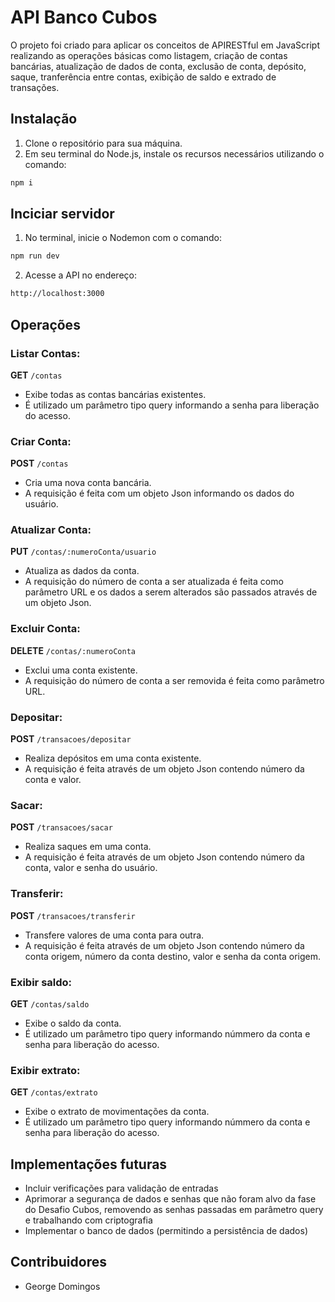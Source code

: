 # API Banco Cubos

O projeto foi criado para aplicar os conceitos de APIRESTful em JavaScript realizando as operações básicas como listagem, criação de contas bancárias, atualização de dados de conta, exclusão de conta, depósito, saque, tranferência entre contas, exibição de saldo e extrado de transações.




## Instalação

1. Clone o repositório para sua máquina.
2. Em seu terminal do Node.js, instale os recursos necessários utilizando o comando:

```sh
npm i
```

## Inciciar servidor

1. No terminal, inicie o Nodemon com o comando:

```sh
npm run dev
```
2. Acesse a API no endereço:
```sh
http://localhost:3000
```

## Operações

### Listar Contas:

**GET** `/contas`

- Exibe todas as contas bancárias existentes. 
- É utilizado um parâmetro tipo query informando a senha para liberação do acesso.

### Criar Conta:

**POST** `/contas`

- Cria uma nova conta bancária.
- A requisição é feita com um objeto Json informando os dados do usuário. 

### Atualizar Conta:

**PUT** `/contas/:numeroConta/usuario`

- Atualiza as dados da conta.
- A requisição do número de conta a ser atualizada é feita como parâmetro URL e os dados a serem alterados são passados através de um objeto Json. 

### Excluir Conta:

**DELETE** `/contas/:numeroConta`

- Exclui uma conta existente.
- A requisição do número de conta a ser removida é feita como parâmetro URL. 

### Depositar:

**POST** `/transacoes/depositar`

- Realiza depósitos em uma conta existente.
- A requisição é feita através de um objeto Json contendo número da conta e valor.

### Sacar:

**POST** `/transacoes/sacar`

- Realiza saques em uma conta.
- A requisição é feita através de um objeto Json contendo número da conta, valor e senha  do usuário.

### Transferir:

**POST** `/transacoes/transferir`

- Transfere valores de uma conta para outra.
- A requisição é feita através de um objeto Json contendo número da conta origem, número da conta destino, valor e senha da conta origem.

### Exibir saldo:

**GET** `/contas/saldo`

- Exibe o saldo da conta.
- É utilizado um parâmetro tipo query informando númmero da conta e senha para liberação do acesso.

### Exibir extrato:

**GET** `/contas/extrato`

- Exibe o extrato de movimentações da conta.
- É utilizado um parâmetro tipo query informando númmero da conta e senha para liberação do acesso.



## Implementações futuras

- Incluir verificações para validação de entradas
- Aprimorar a segurança de dados e senhas que não foram alvo da fase do Desafio Cubos, removendo as senhas passadas em parâmetro query e trabalhando com criptografia
- Implementar o banco de dados (permitindo a persistência de dados)


## Contribuidores

- George Domingos
